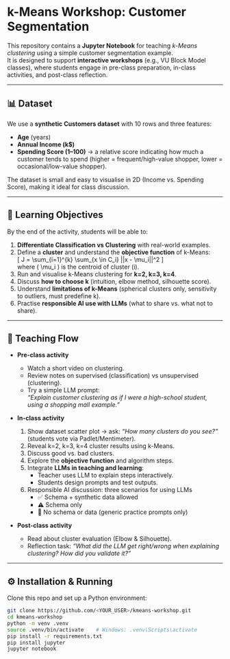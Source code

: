 # k-Means Workshop: Customer Segmentation

This repository contains a **Jupyter Notebook** for teaching *k-Means clustering* using a simple customer segmentation example.  
It is designed to support **interactive workshops** (e.g., VU Block Model classes), where students engage in pre-class preparation, in-class activities, and post-class reflection.  

---

## 📊 Dataset

We use a **synthetic Customers dataset** with 10 rows and three features:  

- **Age** (years)  
- **Annual Income (k$)**  
- **Spending Score (1–100)** → a relative score indicating how much a customer tends to spend (higher = frequent/high-value shopper, lower = occasional/low-value shopper).  

The dataset is small and easy to visualise in 2D (Income vs. Spending Score), making it ideal for class discussion.  

---

## 🎯 Learning Objectives

By the end of the activity, students will be able to:  

1. **Differentiate Classification vs Clustering** with real-world examples.  
2. Define a **cluster** and understand the **objective function** of k-Means:  
   \[
   J = \sum_{i=1}^{k} \sum_{x \in C_i} ||x - \mu_i||^2
   \]  
   where \( \mu_i \) is the centroid of cluster \(i\).  
3. Run and visualise k-Means clustering for **k=2, k=3, k=4**.  
4. Discuss **how to choose k** (intuition, elbow method, silhouette score).  
5. Understand **limitations of k-Means** (spherical clusters only, sensitivity to outliers, must predefine k).  
6. Practise **responsible AI use with LLMs** (what to share vs. what not to share).  

---

## 🏫 Teaching Flow

- **Pre-class activity**  
  - Watch a short video on clustering.  
  - Review notes on supervised (classification) vs unsupervised (clustering).  
  - Try a simple LLM prompt:  
    *“Explain customer clustering as if I were a high-school student, using a shopping mall example.”*  

- **In-class activity**  
  1. Show dataset scatter plot → ask: *“How many clusters do you see?”* (students vote via Padlet/Mentimeter).  
  2. Reveal k=2, k=3, k=4 cluster results using k-Means.  
  3. Discuss good vs. bad clusters.  
  4. Explore the **objective function** and algorithm steps.  
  5. Integrate **LLMs in teaching and learning**:  
     - Teacher uses LLM to explain steps interactively.  
     - Students design prompts and test outputs.  
  6. Responsible AI discussion: three scenarios for using LLMs  
     - ✅ Schema + synthetic data allowed  
     - ⚠ Schema only  
     - 🚫 No schema or data (generic practice prompts only)  

- **Post-class activity**  
  - Read about cluster evaluation (Elbow & Silhouette).  
  - Reflection task: *“What did the LLM get right/wrong when explaining clustering? How did you validate it?”*  

---

## ⚙️ Installation & Running

Clone this repo and set up a Python environment:  

```bash
git clone https://github.com/<YOUR_USER>/kmeans-workshop.git
cd kmeans-workshop
python -m venv .venv
source .venv/bin/activate    # Windows: .venv\Scripts\activate
pip install -r requirements.txt
pip install jupyter
jupyter notebook
